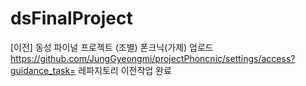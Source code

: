 # dsFinalProject
[이전] 동성 파이널 프로젝트 (조별) 폰크닉(가제) 업로드
https://github.com/JungGyeongmi/projectPhoncnic/settings/access?guidance_task=
레파지토리 이전작업 완료
